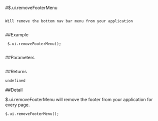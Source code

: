 #$.ui.removeFooterMenu

```

Will remove the bottom nav bar menu from your application
 
```

##Example

```
 $.ui.removeFooterMenu();
 
```


##Parameters

```

```

##Returns

```
undefined
```

##Detail

$.ui.removeFooterMenu will remove the footer from your application for every page.

```
$.ui.removeFooterMenu();
```